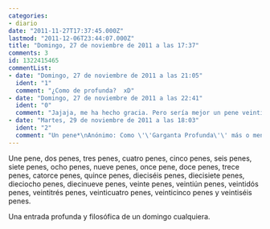 ```yaml
---
categories:
- diario
date: "2011-11-27T17:37:45.000Z"
lastmod: "2011-12-06T23:44:07.000Z"
title: "Domingo, 27 de noviembre de 2011 a las 17:37"
comments: 3
id: 1322415465
commentList:
- date: "Domingo, 27 de noviembre de 2011 a las 21:05"
  ident: "1"
  comment: "¿Como de profunda?  xD"
- date: "Domingo, 27 de noviembre de 2011 a las 22:41"
  ident: "0"
  comment: "Jajaja, me ha hecho gracia. Pero sería mejor un pene veintiséis veces, que veintiséis penes una vez."
- date: "Martes, 29 de noviembre de 2011 a las 18:03"
  ident: "2"
  comment: "Un pene*\nAnónimo: Como \'\'Garganta Profunda\'\' más o menos.\nEstoy preparando la segunda parte de esta pedazo entrada."
---
```


Une pene, dos penes, tres penes, cuatro penes, cinco penes, seis penes, siete penes, ocho penes, nueve penes, once pene, doce penes, trece penes, catorce penes, quince penes, dieciséis penes, diecisiete penes, dieciocho penes, diecinueve penes, veinte penes, veintiún penes, veintidós penes, veintitrés penes, veinticuatro penes, veinticinco penes y veintiséis penes.   
  
Una entrada profunda y filosófica de un domingo cualquiera.